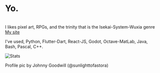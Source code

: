 <p>
  <h1>Yo.</h1><br>
  I likes pixel art, RPGs, and the trinity that is the Isekai-System-Wuxia genre<br>
  <a href="https://roberika.github.io">My site</a><br>
</p>
<p>
  I've used, Python, Flutter-Dart, React-JS, Godot, Octave-MatLab, Java, Bash, Pascal, C++.
</p>

![Stats](https://github-readme-stats.vercel.app/api?username=roberika&show_icons=true&theme=shades-of-purple&custom_title=My-Stats&rank_icon=github)

<p>
  Profile pic by Johnny Goodwill (@sunlighttofastora)
</p>
<!---
Roberika/Roberika is a ✨ special ✨ repository because its `README.md` (this file) appears on your GitHub profile.
You can click the Preview link to take a look at your changes.
--->
